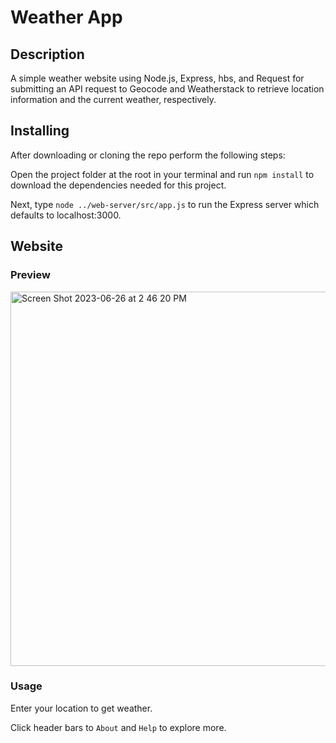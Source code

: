 # Weather App

## Description

A simple weather website using Node.js, Express, hbs, and Request for submitting an API request to Geocode and Weatherstack to retrieve location information and the current weather, respectively.

## Installing

After downloading or cloning the repo perform the following steps:

Open the project folder at the root in your terminal and run `npm install` to download the dependencies needed for this project.

Next, type `node ../web-server/src/app.js` to run the Express server which defaults to localhost:3000.

## Website 

### Preview

<img width="599" alt="Screen Shot 2023-06-26 at 2 46 20 PM" src="https://github.com/Jasmine-Zhuang/NodeJsCourse/assets/75867805/28097357-3471-4d2e-98db-d82be0deb7c8">

### Usage

Enter your location to get weather.

Click header bars to `About` and `Help` to explore more.
